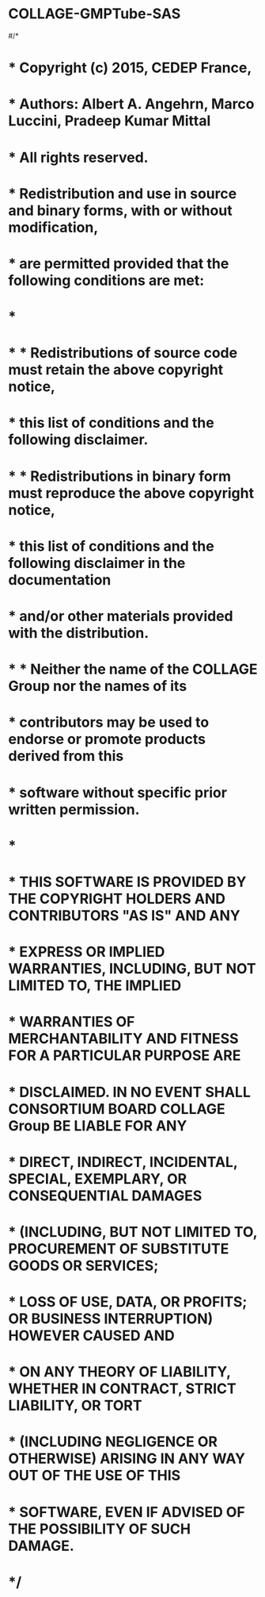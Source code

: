 # COLLAGE-GMPTube-SAS

#/*
#	 * Copyright (c) 2015, CEDEP France,
# 	 * Authors: Albert A. Angehrn, Marco Luccini, Pradeep Kumar Mittal
#         * All rights reserved.
#	 * Redistribution and use in source and binary forms, with or without modification, 
#	 * are permitted provided that the following conditions are met:
#	 *
#	 *  * Redistributions of source code must retain the above copyright notice, 
#	 *    this list of conditions and the following disclaimer. 
#	 *  * Redistributions in binary form must reproduce the above copyright notice, 
#	 *    this list of conditions and the following disclaimer in the documentation
#	 *    and/or other materials provided with the distribution. 
#	 *  * Neither the name of the COLLAGE Group nor the names of its 
#	 *    contributors may be used to endorse or promote products derived from this 
#	 *    software without specific prior written permission. 
#	 *
#	 * THIS SOFTWARE IS PROVIDED BY THE COPYRIGHT HOLDERS AND CONTRIBUTORS "AS IS" AND ANY
#	 * EXPRESS OR IMPLIED WARRANTIES, INCLUDING, BUT NOT LIMITED TO, THE IMPLIED
#	 * WARRANTIES OF MERCHANTABILITY AND FITNESS FOR A PARTICULAR PURPOSE ARE
#	 * DISCLAIMED. IN NO EVENT SHALL CONSORTIUM BOARD COLLAGE Group BE LIABLE FOR ANY
#	 * DIRECT, INDIRECT, INCIDENTAL, SPECIAL, EXEMPLARY, OR CONSEQUENTIAL DAMAGES
#	 * (INCLUDING, BUT NOT LIMITED TO, PROCUREMENT OF SUBSTITUTE GOODS OR SERVICES;
#	 * LOSS OF USE, DATA, OR PROFITS; OR BUSINESS INTERRUPTION) HOWEVER CAUSED AND
#	 * ON ANY THEORY OF LIABILITY, WHETHER IN CONTRACT, STRICT LIABILITY, OR TORT
#	 * (INCLUDING NEGLIGENCE OR OTHERWISE) ARISING IN ANY WAY OUT OF THE USE OF THIS
# * SOFTWARE, EVEN IF ADVISED OF THE POSSIBILITY OF SUCH DAMAGE.
# */


